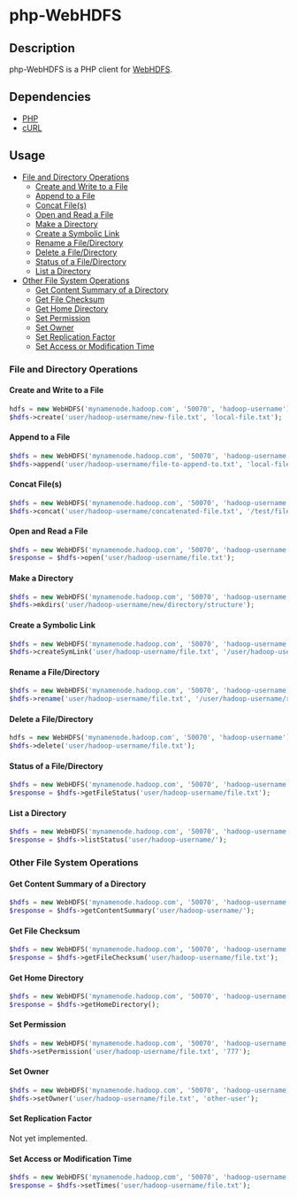 # php-WebHDFS

## Description

php-WebHDFS is a PHP client for [WebHDFS](http://hadoop.apache.org/docs/r2.0.3-alpha/hadoop-project-dist/hadoop-hdfs/WebHDFS.html).


## Dependencies
* [PHP](http://php.net/)
* [cURL](http://curl.haxx.se/)


## Usage

* [File and Directory Operations](#file-and-directory-operations)
  * [Create and Write to a File](#create-and-write-to-a-file)
  * [Append to a File](#append-to-a-file)
  * [Concat File(s)](#concat-files)
  * [Open and Read a File](#open-and-read-a-file)
  * [Make a Directory](#make-a-directory)
  * [Create a Symbolic Link](#create-a-symbolic-link)
  * [Rename a File/Directory](#rename-a-filedirectory)
  * [Delete a File/Directory](#delete-a-filedirectory)
  * [Status of a File/Directory](#status-of-a-filedirectory)
  * [List a Directory](#list-a-directory)
* [Other File System Operations](#other-file-system-operations)
  * [Get Content Summary of a Directory](#get-content-summary-of-a-directory)
  * [Get File Checksum](#get-file-checksum)
  * [Get Home Directory](#get-home-directory)
  * [Set Permission](#set-permission)
  * [Set Owner](#set-owner)
  * [Set Replication Factor](#set-replication-factor)
  * [Set Access or Modification Time](#set-access-or-modification-time)

### File and Directory Operations

#### Create and Write to a File
```php
hdfs = new WebHDFS('mynamenode.hadoop.com', '50070', 'hadoop-username');
$hdfs->create('user/hadoop-username/new-file.txt', 'local-file.txt');
```

#### Append to a File
```php
$hdfs = new WebHDFS('mynamenode.hadoop.com', '50070', 'hadoop-username');
$hdfs->append('user/hadoop-username/file-to-append-to.txt', 'local-file.txt');
```

#### Concat File(s)
```php
$hdfs = new WebHDFS('mynamenode.hadoop.com', '50070', 'hadoop-username');
$hdfs->concat('user/hadoop-username/concatenated-file.txt', '/test/file1,/test/file2,/test/file3');
```

#### Open and Read a File
```php
$hdfs = new WebHDFS('mynamenode.hadoop.com', '50070', 'hadoop-username');
$response = $hdfs->open('user/hadoop-username/file.txt');
```

#### Make a Directory
```php
$hdfs = new WebHDFS('mynamenode.hadoop.com', '50070', 'hadoop-username');
$hdfs->mkdirs('user/hadoop-username/new/directory/structure');
```

#### Create a Symbolic Link
```php
$hdfs = new WebHDFS('mynamenode.hadoop.com', '50070', 'hadoop-username');
$hdfs->createSymLink('user/hadoop-username/file.txt', '/user/hadoop-username/symlink-to-file.txt');
````

#### Rename a File/Directory
```php
$hdfs = new WebHDFS('mynamenode.hadoop.com', '50070', 'hadoop-username');
$hdfs->rename('user/hadoop-username/file.txt', '/user/hadoop-username/renamed-file.txt');
````

#### Delete a File/Directory
```php
hdfs = new WebHDFS('mynamenode.hadoop.com', '50070', 'hadoop-username');
$hdfs->delete('user/hadoop-username/file.txt');
```

#### Status of a File/Directory
```php
$hdfs = new WebHDFS('mynamenode.hadoop.com', '50070', 'hadoop-username');
$response = $hdfs->getFileStatus('user/hadoop-username/file.txt');
```

#### List a Directory
```php
$hdfs = new WebHDFS('mynamenode.hadoop.com', '50070', 'hadoop-username');
$response = $hdfs->listStatus('user/hadoop-username/');
```

### Other File System Operations

#### Get Content Summary of a Directory
```php
$hdfs = new WebHDFS('mynamenode.hadoop.com', '50070', 'hadoop-username');
$response = $hdfs->getContentSummary('user/hadoop-username/');
```

#### Get File Checksum
```php
$hdfs = new WebHDFS('mynamenode.hadoop.com', '50070', 'hadoop-username');
$response = $hdfs->getFileChecksum('user/hadoop-username/file.txt');
```

#### Get Home Directory
```php
$hdfs = new WebHDFS('mynamenode.hadoop.com', '50070', 'hadoop-username');
$response = $hdfs->getHomeDirectory();
```

#### Set Permission
```php
$hdfs = new WebHDFS('mynamenode.hadoop.com', '50070', 'hadoop-username');
$hdfs->setPermission('user/hadoop-username/file.txt', '777');
````

#### Set Owner
```php
$hdfs = new WebHDFS('mynamenode.hadoop.com', '50070', 'hadoop-username');
$hdfs->setOwner('user/hadoop-username/file.txt', 'other-user');
````

#### Set Replication Factor
Not yet implemented.

#### Set Access or Modification Time
```php
$hdfs = new WebHDFS('mynamenode.hadoop.com', '50070', 'hadoop-username');
$response = $hdfs->setTimes('user/hadoop-username/file.txt');
```